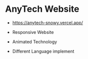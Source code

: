 # AnyTech Website

- https://anytech-snowy.vercel.app/

- Responsive Website 
- Animated Technology 
- Different Language implement 
